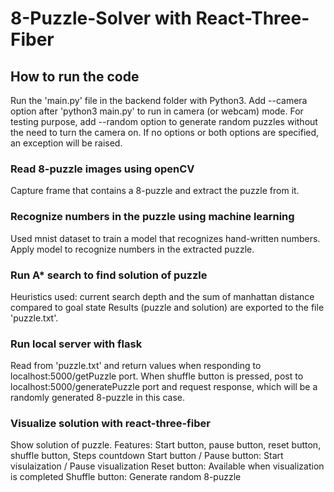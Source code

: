 # 8-Puzzle-Solver with React-Three-Fiber

## How to run the code
Run the 'main.py' file in the backend folder with Python3. Add --camera option after 'python3 main.py' to run in camera (or webcam) mode. For testing purpose, add --random option to generate random puzzles without the need to turn the camera on. If no options or both options are specified, an exception will be raised.

### Read 8-puzzle images using openCV
Capture frame that contains a 8-puzzle and extract the puzzle from it. 

### Recognize numbers in the puzzle using machine learning
Used mnist dataset to train a model that recognizes hand-written numbers. Apply model to recognize numbers in the extracted puzzle.

### Run A* search to find solution of puzzle
Heuristics used: current search depth and the sum of manhattan distance compared to goal state
Results (puzzle and solution) are exported to the file 'puzzle.txt'.

### Run local server with flask
Read from 'puzzle.txt' and return values when responding to localhost:5000/getPuzzle port. When shuffle button is pressed, post to localhost:5000/generatePuzzle port and request response, which will be a randomly generated 8-puzzle in this case.

### Visualize solution with react-three-fiber
Show solution of puzzle. 
Features: Start button, pause button, reset button, shuffle button, Steps countdown
Start button / Pause button: Start visulaization / Pause visualization
Reset button: Available when visualization is completed
Shuffle button: Generate random 8-puzzle